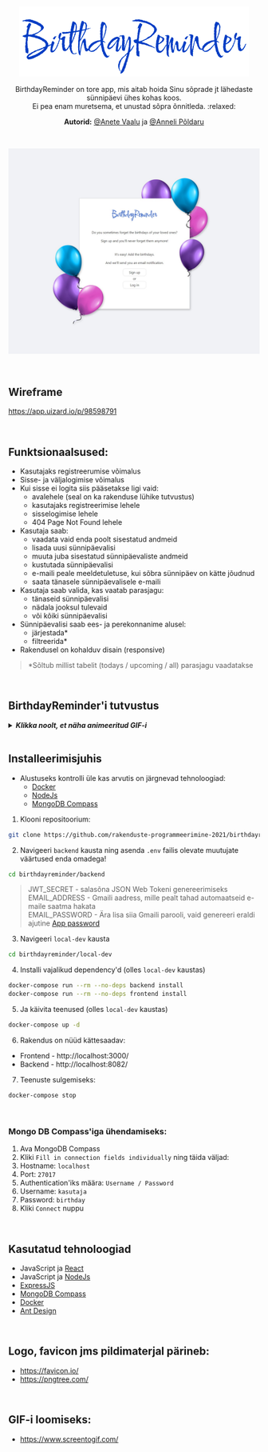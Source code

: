 <p align="center">
  <a href="#" rel="noopener">
    <img src="readme_file_pics/logo.png" alt="Project logo">
  </a>
</p>

<p align="center">
  BirthdayReminder on tore app, mis aitab hoida Sinu sõprade jt lähedaste sünnipäevi ühes kohas koos. 
  <br /> 
  Ei pea enam muretsema, et unustad sõpra õnnitleda. :relaxed:
    <p align="center">
      <strong>Autorid:</strong>
      <a href="https://github.com/anetevlu">@Anete Vaalu</a>
      ja
      <a href="https://github.com/AnneliP88">@Anneli Põldaru</a>
    </p>
</p>

<br />

![HomePage](readme_file_pics/homePage.jpg)

<br />

## Wireframe
https://app.uizard.io/p/98598791

<br />

## Funktsionaalsused:
* Kasutajaks registreerumise võimalus
* Sisse- ja väljalogimise võimalus
* Kui sisse ei logita siis pääsetakse ligi vaid:
  * avalehele (seal on ka rakenduse lühike tutvustus)
  * kasutajaks registreerimise lehele
  * sisselogimise lehele
  * 404 Page Not Found lehele
* Kasutaja saab:
  * vaadata vaid enda poolt sisestatud andmeid
  * lisada uusi sünnipäevalisi
  * muuta juba sisestatud sünnipäevaliste andmeid
  * kustutada sünnipäevalisi
  * e-maili peale meeldetuletuse, kui sõbra sünnipäev on kätte jõudnud
  * saata tänasele sünnipäevalisele e-maili
* Kasutaja saab valida, kas vaatab parasjagu:
  * tänaseid sünnipäevalisi
  * nädala jooksul tulevaid
  * või kõiki sünnipäevalisi
* Sünnipäevalisi saab ees- ja perekonnanime alusel:
  * järjestada*
  * filtreerida*
* Rakendusel on kohalduv disain (responsive)
> *Sõltub millist tabelit (todays / upcoming / all) parasjagu vaadatakse

<br />

## BirthdayReminder'i tutvustus
<details>
  <summary>
    <strong>
      <em>Klikka noolt, et näha animeeritud GIF-i</em>
    </strong>
  </summary>
    
  ![Tutvustus](Readme_file_pics/BirthdayReminderReview.gif)  
  
</details>

<br />

## Installeerimisjuhis
* Alustuseks kontrolli üle kas arvutis on järgnevad tehnoloogiad:
  * [Docker](https://www.docker.com/)
  * [NodeJs](https://nodejs.org/en/)
  * [MongoDB Compass](https://www.mongodb.com/products/compass)
1. Klooni repositoorium:
```sh
git clone https://github.com/rakenduste-programmeerimine-2021/birthdayreminder.git
```
2. Navigeeri `backend` kausta ning asenda `.env` failis olevate muutujate väärtused enda omadega!
```sh
cd birthdayreminder/backend
```
> JWT_SECRET - salasõna JSON Web Tokeni genereerimiseks  
> EMAIL_ADDRESS - Gmaili aadress, mille pealt tahad automaatseid e-maile saatma hakata  
> EMAIL_PASSWORD - Ära lisa siia Gmaili parooli, vaid genereeri eraldi ajutine [App password](https://support.google.com/accounts/answer/185833?hl=en)  
3. Navigeeri `local-dev` kausta  
```sh
cd birthdayreminder/local-dev

```
4. Installi vajalikud dependency'd (olles `local-dev` kaustas)
```sh
docker-compose run --rm --no-deps backend install
docker-compose run --rm --no-deps frontend install
```
5. Ja käivita teenused (olles `local-dev` kaustas)
```sh
docker-compose up -d
```
6. Rakendus on nüüd kättesaadav:
* Frontend - http://localhost:3000/  
* Backend - http://localhost:8082/  
7. Teenuste sulgemiseks:  
```sh
docker-compose stop
```

<br />

### Mongo DB Compass'iga ühendamiseks:
1. Ava MongoDB Compass
2. Kliki `Fill in connection fields individually` ning täida väljad:
3. Hostname: `localhost`
4. Port: `27017`
5. Authentication'iks määra: `Username / Password`
6. Username: `kasutaja`
7. Password: `birthday`
8. Kliki `Connect` nuppu

<br />

## Kasutatud tehnoloogiad
* JavaScript ja [React](https://reactjs.org/docs/create-a-new-react-app.html)
* JavaScript ja [NodeJs](https://nodejs.org/en/)
* [ExpressJS](https://expressjs.com/)
* [MongoDB Compass](https://www.mongodb.com/products/compass)
* [Docker](https://www.docker.com/)
* [Ant Design](https://ant.design/)

<br />

## Logo, favicon jms pildimaterjal pärineb:
* https://favicon.io/
* https://pngtree.com/

<br />

## GIF-i loomiseks:
* https://www.screentogif.com/

<br />
